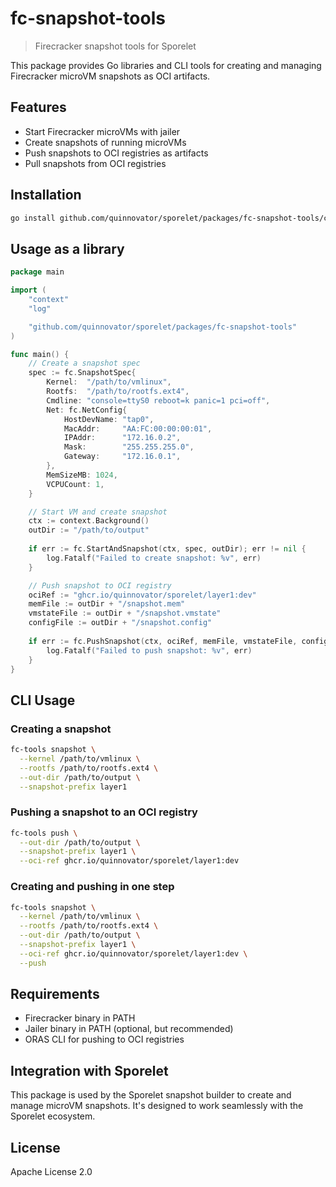 # fc-snapshot-tools

> Firecracker snapshot tools for Sporelet

This package provides Go libraries and CLI tools for creating and managing Firecracker microVM snapshots as OCI artifacts.

## Features

- Start Firecracker microVMs with jailer
- Create snapshots of running microVMs
- Push snapshots to OCI registries as artifacts
- Pull snapshots from OCI registries

## Installation

```bash
go install github.com/quinnovator/sporelet/packages/fc-snapshot-tools/cmd/fc-tools@latest
```

## Usage as a library

```go
package main

import (
	"context"
	"log"

	"github.com/quinnovator/sporelet/packages/fc-snapshot-tools"
)

func main() {
	// Create a snapshot spec
	spec := fc.SnapshotSpec{
		Kernel:  "/path/to/vmlinux",
		Rootfs:  "/path/to/rootfs.ext4",
		Cmdline: "console=ttyS0 reboot=k panic=1 pci=off",
		Net: fc.NetConfig{
			HostDevName: "tap0",
			MacAddr:     "AA:FC:00:00:00:01",
			IPAddr:      "172.16.0.2",
			Mask:        "255.255.255.0",
			Gateway:     "172.16.0.1",
		},
		MemSizeMB: 1024,
		VCPUCount: 1,
	}

	// Start VM and create snapshot
	ctx := context.Background()
	outDir := "/path/to/output"
	
	if err := fc.StartAndSnapshot(ctx, spec, outDir); err != nil {
		log.Fatalf("Failed to create snapshot: %v", err)
	}

	// Push snapshot to OCI registry
	ociRef := "ghcr.io/quinnovator/sporelet/layer1:dev"
	memFile := outDir + "/snapshot.mem"
	vmstateFile := outDir + "/snapshot.vmstate"
	configFile := outDir + "/snapshot.config"
	
	if err := fc.PushSnapshot(ctx, ociRef, memFile, vmstateFile, configFile); err != nil {
		log.Fatalf("Failed to push snapshot: %v", err)
	}
}
```

## CLI Usage

### Creating a snapshot

```bash
fc-tools snapshot \
  --kernel /path/to/vmlinux \
  --rootfs /path/to/rootfs.ext4 \
  --out-dir /path/to/output \
  --snapshot-prefix layer1
```

### Pushing a snapshot to an OCI registry

```bash
fc-tools push \
  --out-dir /path/to/output \
  --snapshot-prefix layer1 \
  --oci-ref ghcr.io/quinnovator/sporelet/layer1:dev
```

### Creating and pushing in one step

```bash
fc-tools snapshot \
  --kernel /path/to/vmlinux \
  --rootfs /path/to/rootfs.ext4 \
  --out-dir /path/to/output \
  --snapshot-prefix layer1 \
  --oci-ref ghcr.io/quinnovator/sporelet/layer1:dev \
  --push
```

## Requirements

- Firecracker binary in PATH
- Jailer binary in PATH (optional, but recommended)
- ORAS CLI for pushing to OCI registries

## Integration with Sporelet

This package is used by the Sporelet snapshot builder to create and manage microVM snapshots. It's designed to work seamlessly with the Sporelet ecosystem.

## License

Apache License 2.0
